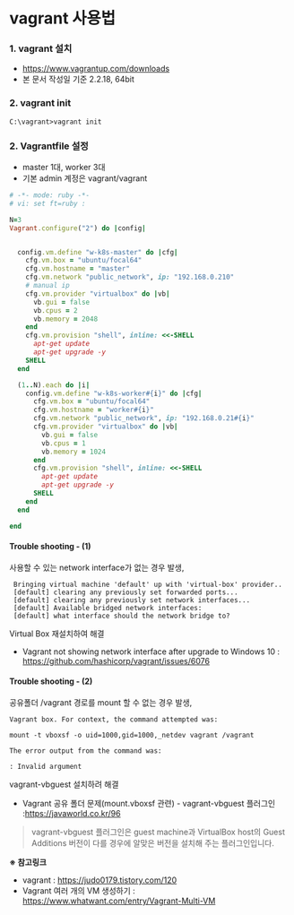 vagrant 사용법
====

### 1. vagrant 설치
- https://www.vagrantup.com/downloads
- 본 문서 작성일 기준 2.2.18, 64bit
### 2. vagrant init
```
C:\vagrant>vagrant init
```
### 2. Vagrantfile 설정
- master 1대, worker 3대
- 기본 admin 계정은 vagrant/vagrant
```ruby
# -*- mode: ruby -*-
# vi: set ft=ruby :

N=3
Vagrant.configure("2") do |config|


  config.vm.define "w-k8s-master" do |cfg|
    cfg.vm.box = "ubuntu/focal64"
    cfg.vm.hostname = "master"
    cfg.vm.network "public_network", ip: "192.168.0.210"
    # manual ip
    cfg.vm.provider "virtualbox" do |vb|
      vb.gui = false
      vb.cpus = 2
      vb.memory = 2048
    end
    cfg.vm.provision "shell", inline: <<-SHELL
      apt-get update
      apt-get upgrade -y
    SHELL
  end

  (1..N).each do |i|
    config.vm.define "w-k8s-worker#{i}" do |cfg|
      cfg.vm.box = "ubuntu/focal64"
      cfg.vm.hostname = "worker#{i}"
      cfg.vm.network "public_network", ip: "192.168.0.21#{i}"
      cfg.vm.provider "virtualbox" do |vb|
        vb.gui = false
        vb.cpus = 1
        vb.memory = 1024
      end
      cfg.vm.provision "shell", inline: <<-SHELL
        apt-get update
        apt-get upgrade -y
      SHELL
    end
  end

end
```

#### Trouble shooting - (1)
사용할 수 있는 network interface가 없는 경우 발생,
```
 Bringing virtual machine 'default' up with 'virtual-box' provider..
 [default] clearing any previously set forwarded ports...
 [default] clearing any previously set network interfaces...
 [default] Available bridged network interfaces:
 [default] what interface should the network bridge to?
```
Virtual Box 재설치하여 해결
- Vagrant not showing network interface after upgrade to Windows 10 : https://github.com/hashicorp/vagrant/issues/6076
#### Trouble shooting - (2)
공유폴더 /vagrant 경로를 mount 할 수 없는 경우 발생,
```
Vagrant box. For context, the command attempted was:

mount -t vboxsf -o uid=1000,gid=1000,_netdev vagrant /vagrant

The error output from the command was:

: Invalid argument
```
vagrant-vbguest 설치하려 해결
- Vagrant 공유 폴더 문제(mount.vboxsf 관련) - vagrant-vbguest 플러그인 :https://javaworld.co.kr/96
> vagrant-vbguest 플러그인은 guest machine과 VirtualBox host의 Guest Additions 버전이 다를 경우에 알맞은 버전을 설치해 주는 플러그인입니다.

**※ 참고링크**
- vagrant : https://judo0179.tistory.com/120
- Vagrant 여러 개의 VM 생성하기 : https://www.whatwant.com/entry/Vagrant-Multi-VM
